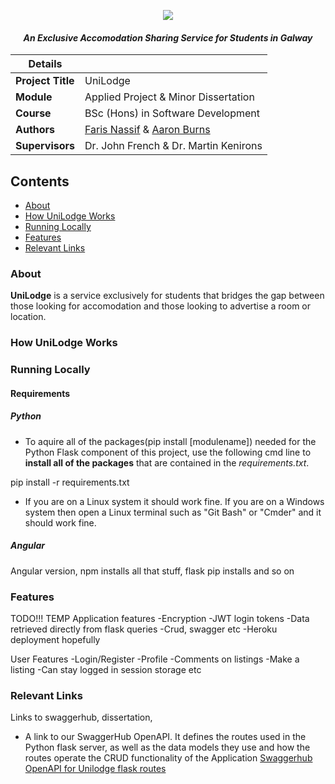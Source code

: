 <p align="center">
    <img src = "https://tc-unilodge.travelclick-websolutions.com/uploads/images/brand/001/562/719/unilodge-logo-2010-cmyk-white-border.png">
</p>

<i align="center">
  <h4>An Exclusive Accomodation Sharing Service for Students in Galway</h4>
</i>

| Details  |   |
| --- | --- |
| **Project Title** | UniLodge
| **Module**  | Applied Project & Minor Dissertation
| **Course** | BSc (Hons) in Software Development
| **Authors** | [Faris Nassif](https://github.com/farisNassif) & [Aaron Burns](https://github.com/aaronBurns59) |
| **Supervisors** | Dr. John French & Dr. Martin Kenirons |

## Contents
* [About](#about)
* [How UniLodge Works](#how-unilodge-works)
* [Running Locally](#running-locally)
* [Features](#design)
* [Relevant Links](#relevant-links)


### About
**UniLodge** is a service exclusively for students that bridges the gap between those looking for accomodation and those looking to advertise a room or location.

### How UniLodge Works

### Running Locally

#### Requirements

##### Python

* To aquire all of the packages(pip install [modulename]) needed for the Python Flask component of this project, use the following cmd line to **install all of the packages** that are contained in the *requirements.txt*.

pip install -r requirements.txt

* If you are on a Linux system it should work fine. If you are on a Windows system then open a Linux terminal such as "Git Bash" or "Cmder" and it should work fine.


##### Angular

Angular version, npm installs all that stuff, flask pip installs and so on

### Features
TODO!!! TEMP
Application features
-Encryption
-JWT login tokens
-Data retrieved directly from flask queries
-Crud, swagger etc
-Heroku deployment hopefully

User Features
-Login/Register
-Profile
-Comments on listings
-Make a listing
-Can stay logged in session storage etc


### Relevant Links
Links to swaggerhub, dissertation, 
* A link to our SwaggerHub OpenAPI. It defines the routes used in the Python flask server, as well as the data models they use and how the routes operate the CRUD functionality of the Application
[Swaggerhub OpenAPI for Unilodge flask routes](https://app.swaggerhub.com/apis-docs/GMIT7/Unilodge-API/0.1-oas3#/)
